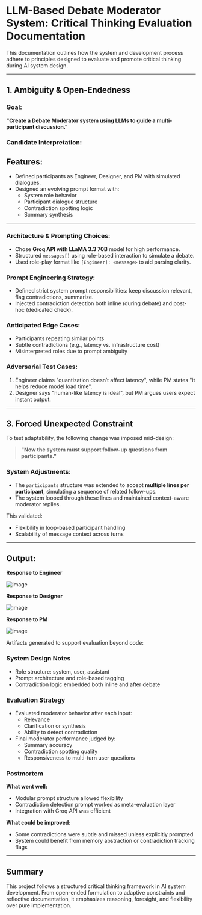 # LLM-Based Debate Moderator System: Critical Thinking Evaluation Documentation

This documentation outlines how the system and development process adhere to principles designed to evaluate and promote critical thinking during AI system design.

---

## 1. Ambiguity & Open-Endedness

### Goal:

**"Create a Debate Moderator system using LLMs to guide a multi-participant discussion."**

### Candidate Interpretation:

## Features:

- Defined participants as Engineer, Designer, and PM with simulated dialogues.
- Designed an evolving prompt format with:
  - System role behavior
  - Participant dialogue structure
  - Contradiction spotting logic
  - Summary synthesis

---

### Architecture & Prompting Choices:
- Chose **Groq API with LLaMA 3.3 70B** model for high performance.
- Structured `messages[]` using role-based interaction to simulate a debate.
- Used role-play format like `[Engineer]: <message>` to aid parsing clarity.

### Prompt Engineering Strategy:
- Defined strict system prompt responsibilities: keep discussion relevant, flag contradictions, summarize.
- Injected contradiction detection both inline (during debate) and post-hoc (dedicated check).

### Anticipated Edge Cases:
- Participants repeating similar points
- Subtle contradictions (e.g., latency vs. infrastructure cost)
- Misinterpreted roles due to prompt ambiguity

### Adversarial Test Cases:

1. Engineer claims "quantization doesn’t affect latency", while PM states "it helps reduce model load time".
2. Designer says "human-like latency is ideal", but PM argues users expect instant output.

---

## 3. Forced Unexpected Constraint

To test adaptability, the following change was imposed mid-design:

>  **"Now the system must support follow-up questions from participants."**

### System Adjustments:
- The `participants` structure was extended to accept **multiple lines per participant**, simulating a sequence of related follow-ups.
- The system looped through these lines and maintained context-aware moderator replies.

This validated:
- Flexibility in loop-based participant handling
- Scalability of message context across turns

---

## Output: 

**Response to Engineer**

![image](https://github.com/user-attachments/assets/970dc462-5e72-499c-afeb-554efd686de3)

**Response to Designer**

![image](https://github.com/user-attachments/assets/d961e837-bc64-431f-84aa-e3c0d561d8ae)

**Response to PM**

![image](https://github.com/user-attachments/assets/e8ec9e3f-3093-4e12-aa48-e38b30c969a6)




Artifacts generated to support evaluation beyond code:

### **System Design Notes**
- Role structure: system, user, assistant
- Prompt architecture and role-based tagging
- Contradiction logic embedded both inline and after debate

### **Evaluation Strategy**
- Evaluated moderator behavior after each input:
  - Relevance
  - Clarification or synthesis
  - Ability to detect contradiction
- Final moderator performance judged by:
  - Summary accuracy
  - Contradiction spotting quality
  - Responsiveness to multi-turn user questions

### **Postmortem**
**What went well:**
- Modular prompt structure allowed flexibility
- Contradiction detection prompt worked as meta-evaluation layer
- Integration with Groq API was efficient

**What could be improved:**
- Some contradictions were subtle and missed unless explicitly prompted
- System could benefit from memory abstraction or contradiction tracking flags

---

## Summary

This project follows a structured critical thinking framework in AI system development. From open-ended formulation to adaptive constraints and reflective documentation, it emphasizes reasoning, foresight, and flexibility over pure implementation.

